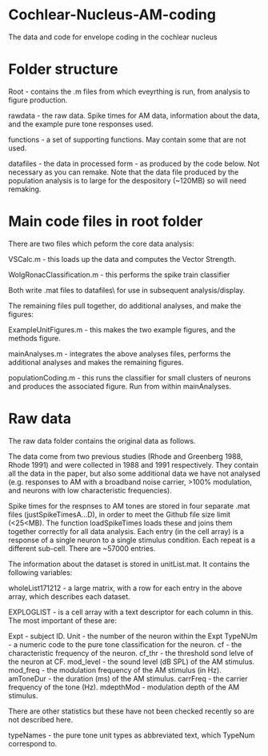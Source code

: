 # Cochlear-Nucleus-AM-coding
The data and code for envelope coding in the cochlear nucleus

# Folder structure
Root - contains the .m files from which eveyrthing is run, from analysis to figure production.

rawdata - the raw data. Spike times for AM data, information about the data, and the example pure tone responses used. 

functions - a set of supporting functions. May contain some that are not used. 

datafiles - the data in processed form - as produced by the code below. Not necessary as you can remake. Note that the data file produced by the population analysis is to large for the despository (~120MB) so will need remaking. 

# Main code files in root folder
There are two files which peform the core data analysis:

VSCalc.m  - this loads up the data and computes the Vector Strength.

WolgRonacClassification.m - this performs the spike train classifier

Both write .mat files to datafiles\ for use in subsequent analysis/display.

The remaining files pull together, do additional analyses, and make the figures:

ExampleUnitFigures.m - this makes the two example figures, and the methods figure. 

mainAnalyses.m - integrates the above analyses files, performs the additional analyses and makes the remaining figures.

populationCoding.m - this runs the classifier for small clusters of neurons and produces the associated figure. Run from within mainAnalyses.

# Raw data
The raw data folder contains the original data as follows.

The data come from two previous studies (Rhode and Greenberg 1988, Rhode 1991) and were collected in 1988 and 1991 respectively. They contain all the data in the paper, but also some additional data we have not analysed (e.g. responses to AM with a broadband noise carrier, >100% modulation, and neurons with low characteristic frequencies).

Spike times for the respnses to AM tones are stored in four separate .mat files (justSpikeTimesA...D), in order to meet the Github file size limit (<25<MB). The function loadSpikeTimes loads these and joins them together correctly for all data analysis. Each entry (in the cell array) is a response of a single neuron to a single stimulus condition. Each repeat is a different sub-cell. There are ~57000 entries. 

The information about the dataset is stored in unitList.mat. It contains the following variables:

wholeList171212 - a large matrix, with a row for each entry in the above array, which describes each dataset.

EXPLOGLIST - is a cell array with a text descriptor for each column in this. The most important of these are:

  Expt - subject ID. 
  Unit - the number of the neuron within the Expt
  TypeNUm - a numeric code to the pure tone classification for the neuron. 
  cf - the characteristic frequency of the neuron.
  cf_thr - the threshold sond lelve of the neuron at CF.
  mod_level - the sound level (dB SPL) of the AM stimulus.
  mod_freq - the modulation frequency of the AM stimulus (in Hz).
  amToneDur - the duration (ms) of the AM stimulus.
  carrFreq - the carrier frequency of the tone (Hz).
  mdepthMod - modulation depth of the AM stimulus. 
  
There are other statistics but these have not been checked recently so are not described here. 

typeNames - the pure tone unit types as abbreviated text, which TypeNum correspond to. 
  




